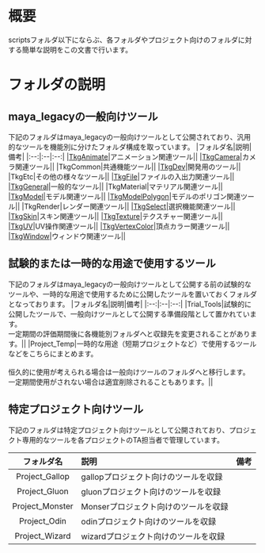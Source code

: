 # 概要
scriptsフォルダ以下にならぶ、各フォルダやプロジェクト向けのフォルダに対する簡単な説明をこの文書で行います。
# フォルダの説明
## maya_legacyの一般向けツール
下記のフォルダはmaya_legacyの一般向けツールとして公開されており、汎用的なツールを機能別に分けたフォルダ構成を取っています。
|フォルダ名|説明|備考|
|:--:|:--|:--:|
|[TkgAnimate](https://wisdom.tkgpublic.jp/display/designersmanual/Maya%3A+Animate)|アニメーション関連ツール||
|[TkgCamera](https://wisdom.tkgpublic.jp/display/designersmanual/Maya%3A+Camera)|カメラ関連ツール||
|TkgCommon|共通機能ツール||
|[TkgDev](https://wisdom.tkgpublic.jp/display/designersmanual/Maya%3A+Dev)|開発用のツール||
|TkgEtc|その他の様々なツール||
|[TkgFile](https://wisdom.tkgpublic.jp/display/designersmanual/Maya%3A+File)|ファイルの入出力関連ツール||
|[TkgGeneral](https://wisdom.tkgpublic.jp/display/designersmanual/Maya%3A+General)|一般的なツール||
|TkgMaterial|マテリアル関連ツール||
|[TkgModel](https://wisdom.tkgpublic.jp/display/designersmanual/Maya%3A+Model)|モデル関連ツール||
|[TkgModelPolygon](https://wisdom.tkgpublic.jp/display/designersmanual/Maya%3A+ModelPolygon)|モデルのポリゴン関連ツール||
|TkgRender|レンダー関連ツール||
|[TkgSelect](https://wisdom.tkgpublic.jp/display/designersmanual/Maya%3A+Select)|選択機能関連ツール||
|[TkgSkin](https://wisdom.tkgpublic.jp/display/designersmanual/Maya%3A+Skin)|スキン関連ツール||
|[TkgTexture](https://wisdom.tkgpublic.jp/display/designersmanual/Maya%3A+Texture)|テクスチャー関連ツール||
|[TkgUV](https://wisdom.tkgpublic.jp/display/designersmanual/Maya%3A+UV)|UV操作関連ツール||
|[TkgVertexColor](https://wisdom.tkgpublic.jp/display/designersmanual/Maya%3A+VertexColor)|頂点カラー関連ツール||
|[TkgWindow](https://wisdom.tkgpublic.jp/display/designersmanual/Maya%3A+Window)|ウィンドウ関連ツール||

## 試験的または一時的な用途で使用するツール
下記のフォルダはmaya_legacyの一般向けツールとして公開する前の試験的なツールや、一時的な用途で使用するために公開したツールを置いておくフォルダとなっております。
|フォルダ名|説明|備考|
|:--:|:--|:--:|
|Trial_Tools|試験的に公開したツールで、一般向けツールとして公開する準備段階として置かれています。<br>一定期間の評価期間後に各機能別フォルダへと収録先を変更されることがあります。||
|Project_Temp|一時的な用途（短期プロジェクトなど）で使用するツールなどをこちらにまとめます。<br><br>恒久的に使用が考えられる場合は一般向けツールのフォルダへと移行します。<br>一定期間使用がされない場合は適宜削除されることもあります。||

## 特定プロジェクト向けツール
下記のフォルダは特定プロジェクト向けツールとして公開されており、プロジェクト専用的なツールを各プロジェクトのTA担当者で管理しています。

|フォルダ名|説明|備考|
|:--:|:--|:--:|
|Project_Gallop|gallopプロジェクト向けのツールを収録||
|Project_Gluon|gluonプロジェクト向けのツールを収録||
|Project_Monster|Monserプロジェクト向けのツールを収録||
|Project_Odin|odinプロジェクト向けのツールを収録||
|Project_Wizard|wizardプロジェクト向けのツールを収録||
